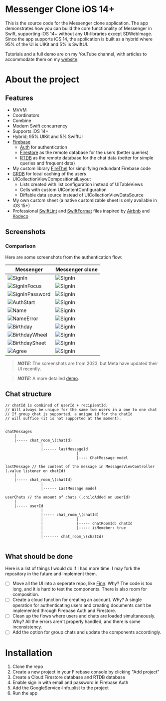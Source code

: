 # Messenger Clone iOS 14+

This is the source code for the Messenger clone application. The app demonstrates how you can build the core functionality of Messenger in Swift, supporting iOS 14+ without any UI-libraries except SDWebImage. Since the app supports iOS 14, the application is built as a hybrid where 95% of the UI is UIKit and 5% is SwiftUI.

Tutorials and a full demo are on my YouTube channel, with articles to accommodate them on my [website](https://thel.foo/series/messenger-clone/).

# About the project

## Features
- MVVM
- Coordinators
- Combine
- Modern Swift concurrency
- Supports iOS 14+
- Hybrid; 95% UIKit and 5% SwiftUI
- [Firebase](https://firebase.google.com/)
    - [Auth](https://firebase.google.com/docs/auth) for authentication
    - [Firestore](https://firebase.google.com/docs/firestore) as the remote database for the users (better queries)
    - [RTDB](https://firebase.google.com/docs/database) as the remote database for the chat data (better for simple queries and frequent data)
- My custom library [FireThel](https://github.com/vebbis321/FireThel) for simplifying redundant Firebase code
- [GRDB](https://github.com/groue/GRDB.swift/tree/master) for local caching of the users
- UICollectionViewCompositionalLayout
    - Lists created with list configuration instead of UITableViews
    - Cells with custom UIContentConfiguration
    - Diffable data source instead of UICollectionViewDataSource
- My own custom sheet (a native customizable sheet is only available in iOS 15+)
- Professional [SwiftLint](https://github.com/realm/SwiftLint) and [SwiftFormat](https://github.com/nicklockwood/SwiftFormat) files inspired by [Airbnb](https://github.com/airbnb/swift) and [Kodeco](https://github.com/kodecocodes/swift-style-guide/tree/main)

## Screenshots

### Comparison

Here are some screenshots from the authentication flow:

| Messenger                                                 | Messenger clone                                         |
|-----------------------------------------------------------|---------------------------------------------------------|
| ![SignIn](Screenshots/Messenger/SignIn.png)               | ![SignIn](Screenshots/MessengerClone/SignIn.png)        |
| ![SignInFocus](Screenshots/Messenger/SignInFocus.png)     | ![SignIn](Screenshots/MessengerClone/SignInFocus.png)   |
| ![SignInPassword](Screenshots/Messenger/SignPassword.png) | ![SignIn](Screenshots/MessengerClone/SignPassword.png)  |
| ![AuthStart](Screenshots/Messenger/AuthStart.png)         | ![SignIn](Screenshots/MessengerClone/AuthStart.png)     |
| ![Name](Screenshots/Messenger/Name.png)                   | ![SignIn](Screenshots/MessengerClone/Name.png)          |
| ![NameError](Screenshots/Messenger/NameError.png)         | ![SignIn](Screenshots/MessengerClone/NameError.png)     |
| ![Birthday](Screenshots/Messenger/Birthday.png)           | ![SignIn](Screenshots/MessengerClone/Birthday.png)      |
| ![BirthdayWheel](Screenshots/Messenger/BirthdayWheel.png) | ![SignIn](Screenshots/MessengerClone/BirthdayWheel.png) |
| ![BirthdaySheet](Screenshots/Messenger/BirthdaySheet.png) | ![SignIn](Screenshots/MessengerClone/BirthdaySheet.png) |
| ![Agree](Screenshots/Messenger/Agree.png)                 | ![SignIn](Screenshots/MessengerClone/Agree.png)         |

> **_NOTE:_**  The screenshots are from 2023, but Meta have updated their
> UI recently.

> **_NOTE:_** A more detailed [demo]().



## Chat structure

```
// chatId is combined of userId + recipientId. 
// Will always be unique for the same two users in a one to one chat
// If group chat is supported, a unique id for the chatId 
// will suffice (it is not supported at the moment).


chatMessages
    |
    |----- chat_room_\(chatId)
                |
                |------ lastMessageId
                                |
                                |---- ChatMessage model

lastMessage // the content of the message in MessagesViewController (.value listener on chatId)
    |
    |----- chat_room_\(chatId)
                |
                |------ LastMessage model

userChats // the amount of chats (.childAdded on userId)
    |
    |----- userId
                |       
                |----- chat_room_\(chatId)
                |               |
                |               |----- chatRoomId: chatId
                |               |----- isMemeber: true
                |
                |------- chat_room_\(chatId) 
                
```

## What should be done

Here is a list of things I would do if I had more time. I may fork the repository in the future and implement them.

- [ ] Move all the UI into a seperate repo, like [Finn](https://github.com/finn-no/FinniversKit). Why? The code is too long, and it is hard to test the components. There is also room for composition.
- [ ] Create a cloud function for creating an account. Why? A single operation for authenticating users and creating documents can’t be implemented through Firebase Auth and Firestore.
- [ ] Clean up the flows where users and chats are loaded simultaneously. Why? All the errors aren't properly handled, and there is some inconsistency.
- [ ] Add the option for group chats and update the components accordingly.

# Installation

1. Clone the repo
2. Create a new project in your Firebase console by clicking "Add project"
3. Create a Cloud Firestore database and RTDB database
4. Enable sign in with email and password in Firebase Auth
5. Add the GoogleService-Info.plist to the project
6. Run the app


